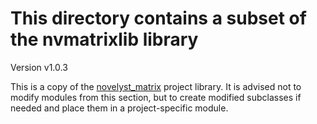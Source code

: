 # This directory contains a subset of the nvmatrixlib library

Version v1.0.3

This is a copy of the [novelyst_matrix](https://github.com/peter88213/novelyst_matrix) project library. It is advised not to modify modules from this section, but to create modified subclasses if needed and place them in a project-specific module.
